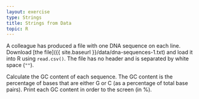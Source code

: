 ```yaml
---
layout: exercise
type: Strings
title: Strings from Data
topic: R
---
```


A colleague has produced a file with one DNA sequence on each
line. Download [the file]({{ site.baseurl }}/data/dna-sequences-1.txt)
and load it into R using `read.csv()`. The file has no header and is
separated by white space (`""`).

Calculate the GC content of each sequence. The GC content is the
percentage of bases that are either G or C (as a percentage of total
base pairs).  Print each GC content in order to the screen (in %).
